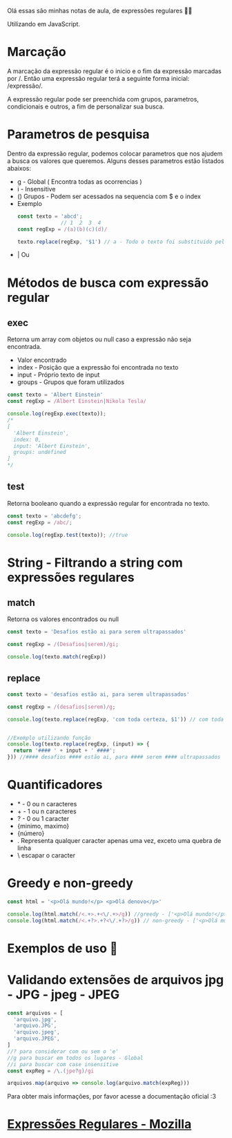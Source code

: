 Olá essas são minhas notas de aula, de expressões regulares 👍🏻

Utilizando em JavaScript.

# Marcação

A marcação da expressão regular é o inicio e o fim da expressão marcadas por /. Então uma expressão regular terá a seguinte forma inicial: /expressão/.

A expressão regular pode ser preenchida com grupos, parametros, condicionais e outros, a fim de personalizar sua busca.

# Parametros de pesquisa

Dentro da expressão regular, podemos colocar parametros que nos ajudem a busca os valores que queremos. Alguns desses parametros estão listados abaixos:

- g - Global ( Encontra todas as ocorrencias )
- i - Insensitive
- () Grupos - Podem ser acessados na sequencia com $ e o index
- Exemplo
  ```js
  const texto = 'abcd';
                // 1  2  3  4
  const regExp = /(a)(b)(c)(d)/

  texto.replace(regExp, '$1') // a - Todo o texto foi substituido pelo valor do primeiro grupo, indicado por $1
  ```
- | Ou 


# Métodos de busca com expressão regular

## exec

Retorna um array com objetos ou null caso a expressão não seja encontrada.

- Valor encontrado
- index - Posição que a expressão foi encontrada no texto
- input - Próprio texto de input
- groups - Grupos que foram utilizados

```js
const texto = 'Albert Einstein'
const regExp = /Albert Einstein|Nikola Tesla/

console.log(regExp.exec(texto));
/*
[
  'Albert Einstein',
  index: 0,
  input: 'Albert Einstein',
  groups: undefined
]
*/
```

## test

Retorna booleano quando a expressão regular for encontrada no texto.

```js
const texto = 'abcdefg';
const regExp = /abc/;

console.log(regExp.test(texto)); //true
```

# String - Filtrando a string com expressões regulares

## match

Retorna os valores encontrados ou null

```js
const texto = 'Desafios estão ai para serem ultrapassados'

const regExp = /(Desafios|serem)/gi;

console.log(texto.match(regExp))
```

## replace

```js
const texto = 'desafios estão ai, para serem ultrapassados'

const regExp = /(desafios|serem)/g;

console.log(texto.replace(regExp, 'com toda certeza, $1')) // com toda certeza, desafios estão ai, para com toda certeza, serem ultrapassados


//Exemplo utilizando função
console.log(texto.replace(regExp, (input) => {
  return '#### ' + input + ' ####';
})) //#### desafios #### estão ai, para #### serem #### ultrapassados
```

# Quantificadores

- \* - 0 ou n caracteres
- \+ - 1 ou n caracteres
- ? - 0 ou 1 caracter
- {minimo, maximo}
- {número}
- . Representa qualquer caracter apenas uma vez, exceto uma quebra de linha
- \ escapar o caracter

# Greedy e non-greedy

```js
const html = '<p>Olá mundo!</p> <p>Olá denovo</p>'

console.log(html.match(/<.+>.+<\/.+>/g)) //greedy - ['<p>Olá mundo!</p> <p>Olá denovo</p>']
console.log(html.match(/<.+?>.+?<\/.+?>/g)) // non-greedy - ['<p>Olá mundo!</p>', '<p>Olá denovo</p>']
```

# Exemplos de uso 🚀

# Validando extensões de arquivos jpg - JPG - jpeg - JPEG

```js
const arquivos = [
  'arquivo.jpg',
  'arquivo.JPG',
  'arquivo.jpeg',
  'arquivo.JPEG',
]
//? para considerar com ou sem o 'e'
//g para buscar em todos os lugares - Global
//i para buscar com case insensitive
const expReg = /\.(jpe?g)/gi

arquivos.map(arquivo => console.log(arquivo.match(expReg)))
```

Para obter mais informações, por favor acesse a documentação oficial :3

# [Expressões Regulares - Mozilla](https://developer.mozilla.org/pt-BR/docs/Web/JavaScript/Guide/Regular_Expressions)